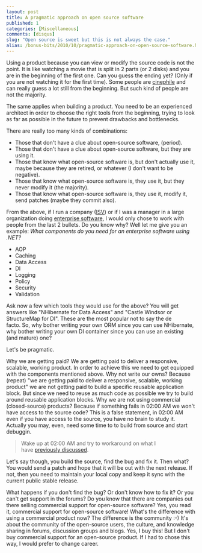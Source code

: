 ```yaml
---
layout: post
title: A pragmatic approach on open source software
published: 1
categories: [Miscellaneous]
comments: [disqus]
slug: "Open source is sweet but this is not always the case."
alias: /bonus-bits/2010/10/pragmatic-approach-on-open-source-software.html
---
```

<p>Using a product because you can view or modify the source code is not the point. It is like watching a movie that is split in 2 parts (or 2 disks) and you are in the beginning of the first one. Can you guess the ending yet? (Only if you are not watching it for the first time). Some people are&#0160;<a href="http://en.wikipedia.org/wiki/Cinephilia" target="_blank" title="Cinephilia is the term used to refer to a passionate interest in cinema, film theory and film criticism. The term is a portmanteau of the words cinema and philia, one of the four ancient Greek words for love.[1] A person with a passionate interest in cinema is called a cinephile.">cinephile</a>&#0160;and can really guess a lot still from the&#0160;beginning. But such kind of people are not the majority.</p>
<p>The same applies when building a product. You need to be an experienced architect in order to choose the right tools from the beginning, trying to look as far as possible in the future to prevent drawbacks and bottlenecks.</p>
<p>There are really too many kinds of combinations:</p>
<ul>
<li>Those that don&#39;t have a clue about open-source software, (period).</li>
<li>Those that don&#39;t have a clue about open-source software,&#0160;but they are using it.</li>
<li>Those that know what open-source software is, but don&#39;t actually use it, maybe because they are retired, or whatever (I don&#39;t want to be negative).</li>
<li>Those that know what open-source software is, they use it, but they never modify it (the majority).</li>
<li>Those that know what open-source software is, they use it, modify it, send patches (maybe they commit also).</li>
</ul>
<p>From the above, if I run a company (<a href="http://en.wikipedia.org/wiki/Independent_software_vendor" target="_blank" title="Independent software vendor (ISV) is a business term for companies specializing in making or selling software, designed for mass marketing or for niche markets.">ISV</a>) or if I was a manager in a large organization doing&#0160;<a href="http://en.wikipedia.org/wiki/Enterprise_software" target="_blank" title="Enterprise software, also known as enterprise application software (EAS), is software used in organizations, such as a business or government, as opposed to software chosen by individuals (for example, retail software).">enterprise software</a>,&#0160;I would only chose to work with people from the last 2 bullets. Do you know why? Well let me give you an example: <em>What components do you need for an enterprise software using .NET?</em></p>
<ul>
<li>AOP</li>
<li>Caching</li>
<li>Data Access</li>
<li>DI</li>
<li>Logging</li>
<li>Policy</li>
<li>Security</li>
<li>Validation</li>
</ul>
<p>Ask now a few which tools they would use for the above? You will get answers like &quot;NHibernate for Data Access&quot; and &quot;Castle Windsor or StructureMap for DI&quot;. These are the most popular not to say the de facto.&#0160;So, why bother writing your own ORM since you can use NHibernate, why bother writing your own DI container since you can use an existing (and mature) one?</p>
<p>Let&#39;s be pragmatic.</p>
<p>Why we are getting paid? We are getting paid to deliver a responsive, scalable, working product. In order to achieve this we need to get&#0160;equipped with the components mentioned above. Why not write our owns? Because (repeat) &quot;we are getting paid to deliver a responsive, scalable, working product&quot; we are not getting paid to build a specific reusable application block. But since we need to reuse as much code as possible we try to build around reusable application blocks.&#0160;Why we are not using commercial (closed-source) products? Because if something fails in 02:00 AM we won&#39;t have access to the source code? This is a false statement, in 02:00 AM even if you have access to the source, you have no brain to study it. Actually you may, even, need some time to to build from source and start debuggin.&#0160;</p>
<blockquote>
<p>Wake up at 02:00 AM and try to workaround on what I have&#0160;<a href="http://nikosbaxevanis.com/2010/10/20/adventures-using-rhino-servicebus/" target="_blank" title="Adventures using Rhino ServiceBus">previously discussed</a>.</p>
</blockquote>
<p>Let&#39;s say though, you build the source, find the bug and fix it. Then what? You would send a patch and hope that it will be out with the next release. If not, then you need to maintain your local copy and keep it sync with the current public stable release.&#0160;</p>
<p>What happens if you don&#39;t find the bug? Or don&#39;t know how to fix it? Or you can&#39;t get support in the forums? Do you know that there are companies out there selling commercial support for open-source software? Yes, you read it, commercial support for open-source software! What&#39;s the difference with using a commercial product now?&#0160;The difference is the community :-) It&#39;s about the community of the open-source users, the culture, and knowledge sharing in forums, discussion groups and blogs. Yes, I buy this! But I don&#39;t buy commercial support for an open-source product. If I had to chose this way, I would prefer to change career.</p>

